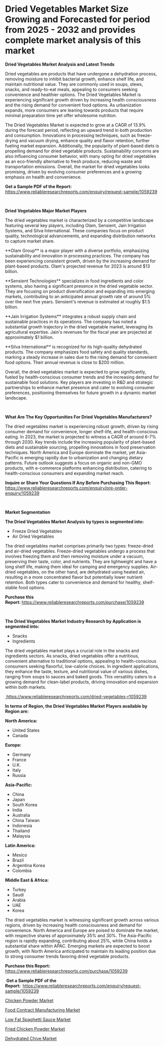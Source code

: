 <p><h1>Dried Vegetables Market Size Growing and Forecasted for period from 2025 - 2032 and provides complete market analysis of this market</h1></p><p><strong>Dried Vegetables Market Analysis and Latest Trends</strong></p>
<p><p>Dried vegetables are products that have undergone a dehydration process, removing moisture to inhibit bacterial growth, enhance shelf life, and maintain nutritional value. They are commonly used in soups, stews, snacks, and ready-to-eat meals, appealing to consumers seeking convenience and healthier options. The Dried Vegetables Market is experiencing significant growth driven by increasing health consciousness and the rising demand for convenient food options. As urbanization expands, more consumers are leaning towards products that require minimal preparation time yet offer wholesome nutrition.</p><p>The Dried Vegetables Market is expected to grow at a CAGR of 13.9% during the forecast period, reflecting an upward trend in both production and consumption. Innovations in processing techniques, such as freeze-drying and vacuum drying, enhance quality and flavor retention, further fueling market expansion. Additionally, the popularity of plant-based diets is propelling demand for dried vegetable products. Sustainability concerns are also influencing consumer behavior, with many opting for dried vegetables as an eco-friendly alternative to fresh produce, reducing waste and transportation emissions. Overall, the market for dried vegetables looks promising, driven by evolving consumer preferences and a growing emphasis on health and convenience.</p></p>
<p><strong>Get a Sample PDF of the Report:&nbsp;</strong> <a href="https://www.reliableresearchreports.com/enquiry/request-sample/1059239?utm_campaign=31&utm_medium=2&utm_source=Github&utm_content=ia&utm_term=14022025&utm_id=dried-vegetables">https://www.reliableresearchreports.com/enquiry/request-sample/1059239</a></p>
<p>&nbsp;</p>
<p><strong>Dried Vegetables Major Market Players</strong></p>
<p><p>The dried vegetables market is characterized by a competitive landscape featuring several key players, including Olam, Sensient, Jain Irrigation Systems, and Silva International. These companies focus on product quality, technological advancements, and expanding distribution networks to capture market share.</p><p>**Olam Group** is a major player with a diverse portfolio, emphasizing sustainability and innovation in processing practices. The company has been experiencing consistent growth, driven by the increasing demand for plant-based products. Olam's projected revenue for 2023 is around $13 billion.</p><p>**Sensient Technologies** specializes in food ingredients and color systems, also having a significant presence in the dried vegetable sector. They are focusing on product diversification and expanding into emerging markets, contributing to an anticipated annual growth rate of around 5% over the next five years. Sensient's revenue is estimated at roughly $1.5 billion.</p><p>**Jain Irrigation Systems** integrates a robust supply chain and sustainable practices in its operations. The company has noted a substantial growth trajectory in the dried vegetable market, leveraging its agricultural expertise. Jain's revenues for the fiscal year are projected at approximately $1 billion.</p><p>**Silva International** is recognized for its high-quality dehydrated products. The company emphasizes food safety and quality standards, marking a steady increase in sales due to the rising demand for convenient food options. Their annual revenue is close to $200 million.</p><p>Overall, the dried vegetables market is expected to grow significantly, fueled by health-conscious consumer trends and the increasing demand for sustainable food solutions. Key players are investing in R&D and strategic partnerships to enhance market presence and cater to evolving consumer preferences, positioning themselves for future growth in a dynamic market landscape.</p></p>
<p>&nbsp;</p>
<p><strong>What Are The Key Opportunities For Dried Vegetables Manufacturers?</strong></p>
<p><p>The dried vegetables market is experiencing robust growth, driven by rising consumer demand for convenience, longer shelf-life, and health-conscious eating. In 2023, the market is projected to witness a CAGR of around 6-7% through 2030. Key trends include the increasing popularity of plant-based diets and sustainable sourcing, propelling innovations in food preservation techniques. North America and Europe dominate the market, yet Asia-Pacific is emerging rapidly due to urbanization and changing dietary patterns. Future outlook suggests a focus on organic and non-GMO products, with e-commerce platforms enhancing distribution, catering to health-conscious consumers and expanding market reach.</p></p>
<p><strong>Inquire or Share Your Questions If Any Before Purchasing This Report:</strong> <a href="https://www.reliableresearchreports.com/enquiry/pre-order-enquiry/1059239?utm_campaign=31&utm_medium=2&utm_source=Github&utm_content=ia&utm_term=14022025&utm_id=dried-vegetables">https://www.reliableresearchreports.com/enquiry/pre-order-enquiry/1059239</a></p>
<p>&nbsp;</p>
<p><strong>Market Segmentation</strong></p>
<p><strong>The Dried Vegetables Market Analysis by types is segmented into:</strong></p>
<p><ul><li>Freeze Dried Vegetables</li><li>Air Dried Vegetables</li></ul></p>
<p><p>The dried vegetables market comprises primarily two types: freeze-dried and air-dried vegetables. Freeze-dried vegetables undergo a process that involves freezing them and then removing moisture under a vacuum, preserving their taste, color, and nutrients. They are lightweight and have a long shelf life, making them ideal for camping and emergency supplies. Air-dried vegetables, on the other hand, are dehydrated using heated air, resulting in a more concentrated flavor but potentially lower nutrient retention. Both types cater to convenience and demand for healthy, shelf-stable food options.</p></p>
<p><strong>Purchase this Report:&nbsp;</strong><a href="https://www.reliableresearchreports.com/purchase/1059239?utm_campaign=31&utm_medium=2&utm_source=Github&utm_content=ia&utm_term=14022025&utm_id=dried-vegetables">https://www.reliableresearchreports.com/purchase/1059239</a></p>
<p>&nbsp;</p>
<p><strong>The Dried Vegetables Market Industry Research by Application is segmented into:</strong></p>
<p><ul><li>Snacks</li><li>Ingredients</li></ul></p>
<p><p>The dried vegetables market plays a crucial role in the snacks and ingredients sectors. As snacks, dried vegetables offer a nutritious, convenient alternative to traditional options, appealing to health-conscious consumers seeking flavorful, low-calorie choices. In ingredient applications, they enhance the taste, texture, and nutritional value of various dishes, ranging from soups to sauces and baked goods. This versatility caters to a growing demand for clean-label products, driving innovation and expansion within both markets.</p></p>
<p><a href="https://www.reliableresearchreports.com/dried-vegetables-r1059239?utm_campaign=31&utm_medium=2&utm_source=Github&utm_content=ia&utm_term=14022025&utm_id=dried-vegetables">&nbsp;https://www.reliableresearchreports.com/dried-vegetables-r1059239</a></p>
<p><strong>In terms of Region, the Dried Vegetables Market Players available by Region are:</strong></p>
<p>
    <p> <strong> North America: </strong>
        <ul>
            <li>United States</li>
            <li>Canada</li>
        </ul>
        </p> 
    <p> <strong> Europe: </strong>
        <ul>
            <li>Germany</li>
            <li>France</li>
            <li>U.K.</li>
            <li>Italy</li>
            <li>Russia</li>
        </ul>
        </p> 
    <p> <strong> Asia-Pacific: </strong>
        <ul>
            <li>China</li>
            <li>Japan</li>
            <li>South Korea</li>
            <li>India</li>
            <li>Australia</li>
            <li>China Taiwan</li>
            <li>Indonesia</li>
            <li>Thailand</li>
            <li>Malaysia</li>
        </ul>
        </p> 
    <p> <strong> Latin America: </strong>
        <ul>
            <li>Mexico</li>
            <li>Brazil</li>
            <li>Argentina Korea</li>
            <li>Colombia</li>
        </ul>
        </p> 
    <p> <strong> Middle East & Africa: </strong>
        <ul>
            <li>Turkey</li>
            <li>Saudi</li>
            <li>Arabia</li>
            <li>UAE</li>
            <li>Korea</li>
        </ul>
    </p>
    </p>
<p><p>The dried vegetables market is witnessing significant growth across various regions, driven by increasing health consciousness and demand for convenience. North America and Europe are poised to dominate the market, with respective shares of approximately 35% and 30%. The Asia-Pacific region is rapidly expanding, contributing about 25%, while China holds a substantial share within APAC. Emerging markets are expected to boost growth, with North America anticipated to maintain its leading position due to strong consumer trends favoring dried vegetable products.</p></p>
<p><strong>Purchase this Report: </strong><a href="https://www.reliableresearchreports.com/purchase/1059239?utm_campaign=31&utm_medium=2&utm_source=Github&utm_content=ia&utm_term=14022025&utm_id=dried-vegetables">https://www.reliableresearchreports.com/purchase/1059239</a></p>
<p>&nbsp;<strong>Get a Sample PDF of the Report:&nbsp;&nbsp;</strong><a href="https://www.reliableresearchreports.com/enquiry/request-sample/1059239?utm_campaign=31&utm_medium=2&utm_source=Github&utm_content=ia&utm_term=14022025&utm_id=dried-vegetables">https://www.reliableresearchreports.com/enquiry/request-sample/1059239</a></p>
<p><strong></strong></p>
<p><p><a href="https://github.com/zupankocka/Market-Research-Report-List-1/blob/main/chicken-powder-market.md?utm_campaign=31&utm_medium=2&utm_source=Github&utm_content=ia&utm_term=14022025&utm_id=dried-vegetables">Chicken Powder Market</a></p><p><a href="https://github.com/boisetwa16/Market-Research-Report-List-1/blob/main/food-contract-manufacturing-market.md?utm_campaign=31&utm_medium=2&utm_source=Github&utm_content=ia&utm_term=14022025&utm_id=dried-vegetables">Food Contract Manufacturing Market</a></p><p><a href="https://github.com/viipposahko25/Market-Research-Report-List-1/blob/main/low-fat-spaghetti-sauce-market.md?utm_campaign=31&utm_medium=2&utm_source=Github&utm_content=ia&utm_term=14022025&utm_id=dried-vegetables">Low Fat Spaghetti Sauce Market</a></p><p><a href="https://github.com/crooneinis80/Market-Research-Report-List-1/blob/main/fried-chicken-powder-market.md?utm_campaign=31&utm_medium=2&utm_source=Github&utm_content=ia&utm_term=14022025&utm_id=dried-vegetables">Fried Chicken Powder Market</a></p><p><a href="https://github.com/vioarapoyil/Market-Research-Report-List-1/blob/main/dehydrated-chive-market.md?utm_campaign=31&utm_medium=2&utm_source=Github&utm_content=ia&utm_term=14022025&utm_id=dried-vegetables">Dehydrated Chive Market</a></p></p>